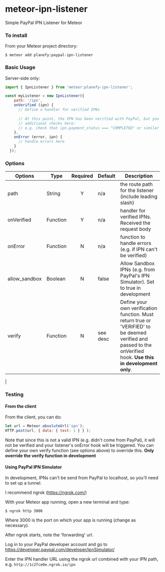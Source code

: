 # meteor-ipn-listener
Simple PayPal IPN Listener for Meteor

### To install
From your Meteor project directory:
```
$ meteor add planefy:paypal-ipn-listener
```

### Basic Usage

Server-side only:
```javascript
import { IpnListener } from 'meteor:planefy-ipn-listener';

const myListener = new IpnListener({
    path: '/ipn',
    onVerified (ipn) {
      // Define a handler for verified IPNs
      
      // At this point, the IPN has been verified with PayPal, but you'll probably need to do 
      // additional checks here:
      // e.g. check that ipn.payment_status === "COMPLETED" or similar
    },
    onError (error, ipn) {
      // handle errors here
    }
  });
```

### Options 

| Options | Type   | Required | Default | Description |
|---------|--------|:--------:|---------|-------------|
| path    | String | Y        |  n/a    | the route path for the listener (include leading slash) |
| onVerified | Function | Y   | n/a     | handler for verified IPNs.  Received the request body   |
| onError    | Function | N   | n/a     | function to handle errors (e.g. if IPN can't be verified)           |
| allow_sandbox | Boolean | N | false   | Allow Sandbox IPNs (e.g. from PayPal's IPN Simulator).  Set to true in development | 
| verify      |  Function | N | see desc | Define your own verification function.  Must return true or 'VERIFIED' to be deemed verified and passed to the onVerified hook.  **Use this in development only**. 
|


### Testing

#### From the client
From the client, you can do: 
```javascript
let url = Meteor.absoluteUrl('ipn');
HTTP.post(url, { data: { test: 1 } } );
```

Note that since this is not a valid IPN (e.g. didn't come from PayPal), it will not be verified and your listener's onError hook will be triggered.  You can define your own verify function (see options above) to override this.  **Only override the verify function in development**


#### Using PayPal IPN Simulator

In development, IPNs can't be send from PayPal to localhost, so you'll need to set up a tunnel.

I recommend ngrok (https://ngrok.com/)

With your Meteor app running, open a new terminal and type: 
```
$ ngrok http 3000
```
Where 3000 is the port on which your app is running (change as necessary).

After ngrok starts, note the 'forwarding' url.

Log in to your PayPal developer account and go to https://developer.paypal.com/developer/ipnSimulator/

Enter the IPN handler URL using the ngrok url combined with your IPN path, e.g. ```http://1c2fce0e.ngrok.io/ipn```
 
 

  




